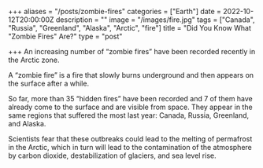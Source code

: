 +++
aliases = "/posts/zombie-fires"
categories = ["Earth"]
date = 2022-10-12T20:00:00Z
description = ""
image = "/images/fire.jpg"
tags = ["Canada", "Russia", "Greenland", "Alaska", "Arctic", "fire"]
title = "Did You Know What \"Zombie Fires\" Are?"
type = "post"

+++
An increasing number of “zombie fires” have been recorded recently in the Arctic zone.

A “zombie fire” is a fire that slowly burns underground and then appears on the surface after a while.

So far, more than 35 “hidden fires” have been recorded and 7 of them have already come to the surface and are visible from space. They appear in the same regions that suffered the most last year: Canada, Russia, Greenland, and Alaska.

Scientists fear that these outbreaks could lead to the melting of permafrost in the Arctic, which in turn will lead to the contamination of the atmosphere by carbon dioxide, destabilization of glaciers, and sea level rise.